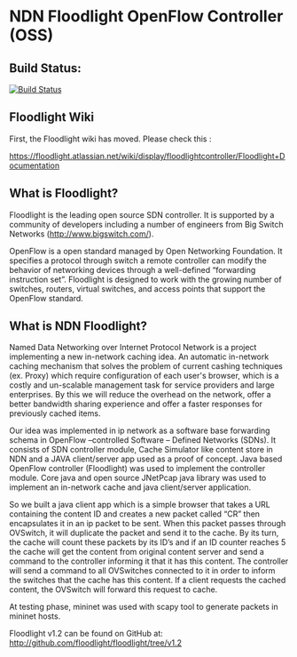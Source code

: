 NDN Floodlight OpenFlow Controller (OSS)
====================================

Build Status:
-------------

[![Build Status](https://travis-ci.org/floodlight/floodlight.svg?branch=master)](https://travis-ci.org/floodlight/floodlight)

Floodlight Wiki
---------------

First, the Floodlight wiki has moved. Please check this :

https://floodlight.atlassian.net/wiki/display/floodlightcontroller/Floodlight+Documentation

What is Floodlight?
-------------------

Floodlight is the leading open source SDN controller. It is supported by a community of developers including a number of engineers from Big Switch Networks (http://www.bigswitch.com/).

OpenFlow is a open standard managed by Open Networking Foundation. It specifies a protocol through switch a remote controller can modify the behavior of networking devices through a well-defined “forwarding instruction set”. Floodlight is designed to work with the growing number of switches, routers, virtual switches, and access points that support the OpenFlow standard.


What is NDN Floodlight?
-------------------

Named Data Networking over Internet Protocol Network is a project implementing a new in-network caching idea. An automatic in-network caching mechanism that solves the problem of current cashing techniques (ex. Proxy) which require configuration of each user's browser, which is a costly and un-scalable management task for service providers and large enterprises.
By this we will reduce the overhead on the network, offer a better bandwidth sharing experience and offer a faster responses for previously cached items.

Our idea was implemented in ip network as a software base forwarding schema in OpenFlow –controlled Software – Defined Networks (SDNs). It consists of SDN controller module, Cache Simulator like content store in NDN and a JAVA client/server app used as a proof of concept.
Java based OpenFlow controller (Floodlight) was used to implement the controller module. Core java and open source JNetPcap java library was used to implement an in-network cache and java client/server application.

So we built a java client app which is a simple browser that takes a URL containing the content ID and creates a new packet called “CR” then encapsulates it in an ip packet to be sent. When this packet passes through OVSwitch, it will duplicate the packet and send it to the cache. By its turn, the cache will count these packets by its ID’s and if an ID counter reaches 5 the cache will get the content from original content server and send a command to the controller informing it that it has this content. The controller will send a command to all OVSwitches connected to it in order to inform the switches that the cache has this content. If a client requests the cached content, the OVSwitch will forward this request to cache.

At testing phase, mininet was used with scapy tool to generate packets in mininet hosts.




Floodlight v1.2 can be found on GitHub at:  
http://github.com/floodlight/floodlight/tree/v1.2
